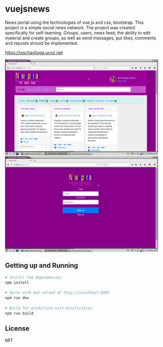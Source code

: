 # vuejsnews
News portal using the technologies of vue.js and css, bootstrap. This project is a simple social news network. The project was created specifically for self-learning. Groups, users, news feed, the ability to edit material and create groups, as well as send messages, put likes, comments and reposts should be implemented.

https://isschavliuga.ucoz.net

<img width="600" src="https://github.com/IvanShavliuga/vuejsnews/blob/master/src/assets/images/vujsnews1.png">
<img width="600" src="https://github.com/IvanShavliuga/vuejsnews/blob/master/src/assets/images/vuejsnews2.png">

## Getting up and Running

``` bash
# Install the dependencies
npm install

# Serve with hot reload at http://localhost:8080
npm run dev

# Build for production with minification
npm run build
```

## License 
MIT
